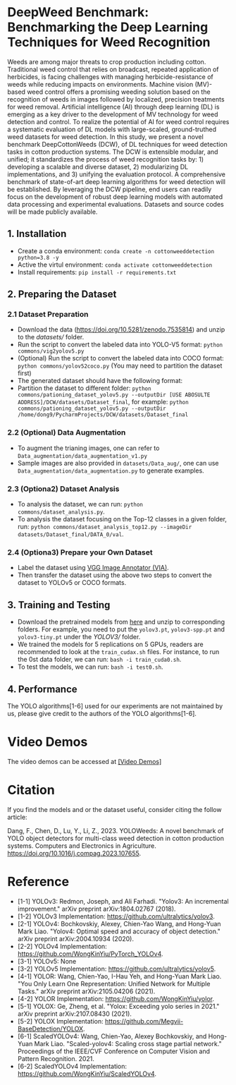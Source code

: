 # DeepWeed Benchmark: Benchmarking the Deep Learning Techniques for Weed Recognition
Weeds are among major threats to crop production including cotton. Traditional weed control that relies on broadcast, 
repeated application of herbicides, is facing challenges with managing herbicide-resistance of weeds while reducing impacts on environments. 
Machine vision (MV)-based weed control offers a promising weeding solution based on the recognition of weeds in images followed by localized, 
precision treatments for weed removal. Artificial intelligence (AI) through deep learning (DL) is emerging as a 
key driver to the development of MV technology for weed detection and control. To realize the potential of AI for weed control 
requires a systematic evaluation of DL models with large-scaled, ground-truthed weed datasets for weed detection. 
In this study, we present a novel benchmark DeepCottonWeeds (DCW), of DL techniques for weed detection tasks in cotton production systems. 
The DCW is extensible modular, and unified; it standardizes the process of weed recognition tasks by: 1) developing a scalable and diverse dataset, 2) modularizing DL implementations, and 3) unifying the evaluation protocol. 
A comprehensive benchmark of state-of-art deep learning algorithms for weed detection will be established. By leveraging the DCW pipeline, end users can readily focus on the development of robust deep learning models with automated data processing and experimental evaluations. 
Datasets and source codes will be made publicly available. 


## 1. Installation
- Create a conda environment: `conda create -n cottonweeddetection python=3.8 -y`
- Active the virtul environment: `conda activate cottonweeddetection`
- Install requirements: `pip install -r requirements.txt`

## 2. Preparing the Dataset
### 2.1 Dataset Preparation
- Download the data (https://doi.org/10.5281/zenodo.7535814) and unzip to the *datasets/* folder.
- Run the script to convert the labeled data into YOLO-V5 format: `python commons/vig2yolov5.py`
- (Optional) Run the script to convert the labeled data into COCO format: `python commons/yolov52coco.py` (You may need to partition the dataset first)
- The generated dataset should have the following format:
- Partition the dataset to different folder: `python commons/pationing_dataset_yolov5.py --outputDir [USE ABOSULTE ADDRESS]/DCW/datasets/Dataset_final`, for example:
`python commons/pationing_dataset_yolov5.py --outputDir /home/dong9/PycharmProjects/DCW/datasets/Dataset_final`

### 2.2 (Optional) Data Augmentation
- To augment the trianing images, one can refer to `Data_augmentation/data_augmentation_v1.py`
- Sample images are also provided in `datasets/Data_aug/`, one can use `Data_augmentation/data_augmentation.py` to generate examples.

### 2.3 (Optiona2) Dataset Analysis
- To analysis the dataset, we can run: `python commons/dataset_analysis.py`.
- To analysis the dataset focusing on the Top-12 classes in a given folder, run: `python commons/dataset_analysis_top12.py --imageDir datasets/Dataset_final/DATA_0/val`.

### 2.4 (Optiona3) Prepare your Own Dataset 
- Label the dataset using [VGG Image Annotator (VIA)](https://www.robots.ox.ac.uk/~vgg/software/via/).
- Then transfer the dataset using the above two steps to convert the dataset to YOLOv5 or COCO formats.

## 3. Training and Testing
- Download the pretrained models from [here](https://drive.google.com/drive/folders/1s_72kdEM6N2J9uklgH8P30HnAcjFkJ1X?usp=sharing)
and unzip to corresponding folders. For example, you need to put the `yolov3.pt`, `yolov3-spp.pt` and `yolov3-tiny.pt` under the *YOLOV3/* folder.
- We trained the models for 5 replications on 5 GPUs, readers are recommended to look at the `train_cudax.sh` files. For instance, to run the 0st data folder, we can run:
`bash -i train_cuda0.sh`.
- To test the models, we can run: `bash -i test0.sh`.

## 4. Performance
The YOLO algorithms[1-6] used for our experiments are not maintained by us, please give credit to the authors of the YOLO algorithms[1-6].

# Video Demos
The video demos can be accessed at [[Video Demos]](https://drive.google.com/drive/folders/1Xvb-KvzDlX5IfAtGbEwZaSIkTvij25rZ?usp=share_link)

# Citation
If you find the models and or the dataset useful, consider citing the follow article:

Dang, F., Chen, D., Lu, Y., Li, Z., 2023. YOLOWeeds: A novel benchmark of YOLO object detectors for multi-class weed detection in cotton production systems. Computers and Electronics in Agriculture. https://doi.org/10.1016/j.compag.2023.107655.


# Reference
- [1-1] YOLOv3: Redmon, Joseph, and Ali Farhadi. "Yolov3: An incremental improvement." arXiv preprint arXiv:1804.02767 (2018).
- [1-2] YOLOv3 Implementation: https://github.com/ultralytics/yolov3.
- [2-1] YOLOv4: Bochkovskiy, Alexey, Chien-Yao Wang, and Hong-Yuan Mark Liao. "Yolov4: Optimal speed and accuracy of object detection." arXiv preprint arXiv:2004.10934 (2020).
- [2-2] YOLOv4 Implementation: https://github.com/WongKinYiu/PyTorch_YOLOv4.
- [3-1] YOLOv5: None
- [3-2] YOLOv5 Implementation: https://github.com/ultralytics/yolov5.
- [4-1] YOLOR: Wang, Chien-Yao, I-Hau Yeh, and Hong-Yuan Mark Liao. "You Only Learn One Representation: Unified Network for Multiple Tasks." arXiv preprint arXiv:2105.04206 (2021).
- [4-2] YOLOR Implementation: https://github.com/WongKinYiu/yolor.
- [5-1] YOLOX: Ge, Zheng, et al. "Yolox: Exceeding yolo series in 2021." arXiv preprint arXiv:2107.08430 (2021).
- [5-2] YOLOX Implementation: https://github.com/Megvii-BaseDetection/YOLOX.
- [6-1] ScaledYOLOv4: Wang, Chien-Yao, Alexey Bochkovskiy, and Hong-Yuan Mark Liao. "Scaled-yolov4: Scaling cross stage partial network." Proceedings of the IEEE/CVF Conference on Computer Vision and Pattern Recognition. 2021.
- [6-2] ScaledYOLOv4 Implementation: https://github.com/WongKinYiu/ScaledYOLOv4.
